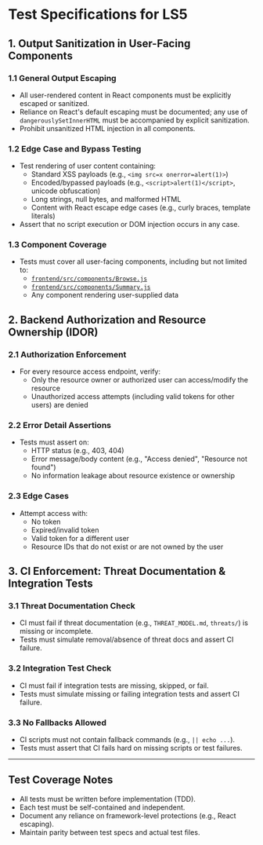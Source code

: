 # Test Specifications for LS5

## 1. Output Sanitization in User-Facing Components

### 1.1 General Output Escaping
- All user-rendered content in React components must be explicitly escaped or sanitized.
- Reliance on React's default escaping must be documented; any use of `dangerouslySetInnerHTML` must be accompanied by explicit sanitization.
- Prohibit unsanitized HTML injection in all components.

### 1.2 Edge Case and Bypass Testing
- Test rendering of user content containing:
  - Standard XSS payloads (e.g., `<img src=x onerror=alert(1)>`)
  - Encoded/bypassed payloads (e.g., `<script>alert(1)</script>`, unicode obfuscation)
  - Long strings, null bytes, and malformed HTML
  - Content with React escape edge cases (e.g., curly braces, template literals)
- Assert that no script execution or DOM injection occurs in any case.

### 1.3 Component Coverage
- Tests must cover all user-facing components, including but not limited to:
  - [`frontend/src/components/Browse.js`](frontend/src/components/Browse.js)
  - [`frontend/src/components/Summary.js`](frontend/src/components/Summary.js)
  - Any component rendering user-supplied data

## 2. Backend Authorization and Resource Ownership (IDOR)

### 2.1 Authorization Enforcement
- For every resource access endpoint, verify:
  - Only the resource owner or authorized user can access/modify the resource
  - Unauthorized access attempts (including valid tokens for other users) are denied

### 2.2 Error Detail Assertions
- Tests must assert on:
  - HTTP status (e.g., 403, 404)
  - Error message/body content (e.g., "Access denied", "Resource not found")
  - No information leakage about resource existence or ownership

### 2.3 Edge Cases
- Attempt access with:
  - No token
  - Expired/invalid token
  - Valid token for a different user
  - Resource IDs that do not exist or are not owned by the user

## 3. CI Enforcement: Threat Documentation & Integration Tests

### 3.1 Threat Documentation Check
- CI must fail if threat documentation (e.g., `THREAT_MODEL.md`, `threats/`) is missing or incomplete.
- Tests must simulate removal/absence of threat docs and assert CI failure.

### 3.2 Integration Test Check
- CI must fail if integration tests are missing, skipped, or fail.
- Tests must simulate missing or failing integration tests and assert CI failure.

### 3.3 No Fallbacks Allowed
- CI scripts must not contain fallback commands (e.g., `|| echo ...`).
- Tests must assert that CI fails hard on missing scripts or test failures.

---

## Test Coverage Notes

- All tests must be written before implementation (TDD).
- Each test must be self-contained and independent.
- Document any reliance on framework-level protections (e.g., React escaping).
- Maintain parity between test specs and actual test files.